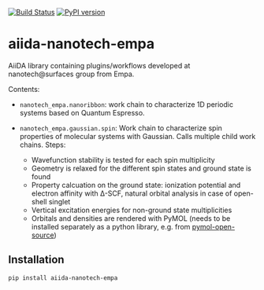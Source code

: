[![Build Status](https://github.com/nanotech-empa/aiida-nanotech-empa/workflows/ci/badge.svg?branch=master)](https://github.com/nanotech-empa/aiida-nanotech-empa/actions)
[![PyPI version](https://badge.fury.io/py/aiida-nanotech-empa.svg)](https://badge.fury.io/py/aiida-nanotech-empa)

# aiida-nanotech-empa

AiiDA library containing plugins/workflows developed at nanotech@surfaces group from Empa.

Contents:

* `nanotech_empa.nanoribbon`: work chain to characterize 1D periodic systems based on Quantum Espresso.

* `nanotech_empa.gaussian.spin`: Work chain to characterize spin properties of molecular systems with Gaussian. Calls multiple child work chains. Steps:
  * Wavefunction stability is tested for each spin multiplicity
  * Geometry is relaxed for the different spin states and ground state is found
  * Property calcuation on the ground state: ionization potential and electron affinity with Δ-SCF, natural orbital analysis in case of open-shell singlet
  * Vertical excitation energies for non-ground state multiplicities
  * Orbitals and densities are rendered with PyMOL (needs to be installed separately as a python library, e.g. from [pymol-open-source](https://github.com/schrodinger/pymol-open-source/tree/v2.4.0))

## Installation

```shell
pip install aiida-nanotech-empa
```
